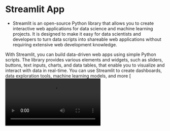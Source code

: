 # Streamlit App

- Streamlit is an open-source Python library that allows you to create interactive web applications for data science and machine learning projects. It is designed to make it easy for data scientists and developers to turn data scripts into shareable web applications without requiring extensive web development knowledge.

With Streamlit, you can build data-driven web apps using simple Python scripts. The library provides various elements and widgets, such as sliders, buttons, text inputs, charts, and data tables, that enable you to visualize and interact with data in real-time. You can use Streamlit to create dashboards, data exploration tools, machine learning models, and more
[![Watch the video](https://s3-us-west-2.amazonaws.com/assets.streamlit.io/videos/streamlit_sharing_silent.mp4)
